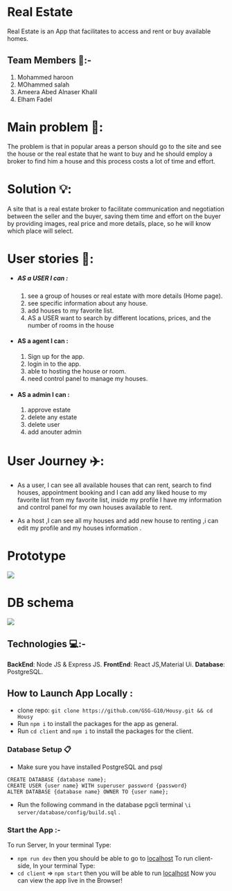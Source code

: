 # Real Estate
Real Estate is an App that facilitates to access and rent or buy available homes.

## Team Members :busts_in_silhouette::-
1.  Mohammed haroon
2.  MOhammed salah
3.  Ameera Abed Alnaser Khalil 
4.  Elham Fadel



# Main problem 🌚:
The problem is that in popular areas a person should go to the site and see the house or the real estate that he want to buy and he should employ a broker to find him a house and this process costs a lot of time and effort.

# Solution 💡:
A site that is a real estate broker to facilitate communication and negotiation between the seller and the buyer, saving them time and effort on the buyer by providing images, real price and more details, place, so he will know which place will select.

# User stories 📖:

* #####  AS a USER I can :
    1. see a group of houses or real estate with more details (Home page).
    4. see specific information about any house.
    5. add houses to my favorite list.
    6. AS a USER want to search by different locations, prices, and the number of rooms in the house

* #### AS a agent I can :
    1. Sign up for the app.
    2. login in to the app.
    3. able to hosting the house or room.
    4. need control panel to manage my houses.

* #### AS a admin I can :
    1. approve estate 
    2. delete any estate 
    3. delete user
    4. add anouter admin

    
    
# User Journey ✈️:

* As a user, I can see all available houses that can rent, search to find houses, appointment booking and I can add any liked house to my favorite list from my favorite list, inside my profile I have my information and control panel for my own houses available to rent.


* As a host ,I can see all my houses and add new house to renting ,i can edit my profile and my houses information .




# Prototype 
![](https://i.imgur.com/8FiBXmn.png)


# DB schema

![](https://i.imgur.com/sF5ZjzT.png)

## Technologies 💻:-
**BackEnd**: Node JS & Express JS.
**FrontEnd**: React JS,Material Ui.
**Database**: PostgreSQL.

## How to Launch App Locally :
 * clone repo:
 ```git clone https://github.com/GSG-G10/Housy.git && cd Housy```
* Run `npm i` to install the packages for the app as general.
* Run `cd client` and `npm i` to install the packages for the client.


### Database Setup 📋
* Make sure you have installed PostgreSQL and psql
```
CREATE DATABASE {database name};
CREATE USER {user name} WITH superuser password {password}
ALTER DATABASE {database name} OWNER TO {user name};
```
* Run the following command in the database pgcli terminal
`\i server/database/config/build.sql` .


### Start the App :-


To run Server, In your terminal Type: 

* `npm run dev` then you should be able to go to [localhost](http://localhost:5000/) 
 To run client-side, In your terminal Type:
* `cd client` => `npm start` then you will be able to run [localhost](http://localhost:3000/) 
Now you can view the app live in the Browser!

